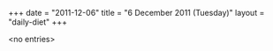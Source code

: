 +++
date = "2011-12-06"
title = "6 December 2011 (Tuesday)"
layout = "daily-diet"
+++

\<no entries\>